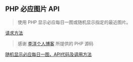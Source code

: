 ## PHP 必应图片 API

> 使用 PHP 显示必应每日一图或随机显示指定的最近图片。

[请求方法](use.md)

> 感谢 [李洋个人博客](https://www.talklee.com/) 所提供的 PHP 源码   

[随机显示必应每日一图，API代码及调用方法](https://www.talklee.com/blog/501.html)
